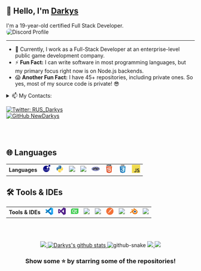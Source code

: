 ## 👋 Hello, I'm [Darkys](https://www.darkys.ru/)  
I'm a 19-year-old certified Full Stack Developer.  
<img src="https://discord.c99.nl/widget/theme-3/725731246218412064.png" alt="Discord Profile" style="border-radius: 8px;"/>

---

- 🔭 Currently, I work as a Full-Stack Developer at an enterprise-level public game development company.
- ⚡ **Fun Fact:** I can write software in most programming languages, but my primary focus right now is on Node.js backends.
- 😱 **Another Fun Fact:** I have 45+ repositories, including private ones. So yes, most of my source code is private! 😎 

<details>
  <summary>📫 My Contacts:</summary>
  - [Twitter / X](https://twitter.com/RUS_Darkys)  
  - [YouTube](https://www.youtube.com/channel/UCuxy9aXG43ruqRY4LrbTfqg)  
  - [Discord](https://discord.com/users/725731246218412064)  
</details>


[![Twitter: RUS_Darkys](https://img.shields.io/twitter/follow/RUS_Darkys?style=social)](https://twitter.com/RUS_Darkys)  
[![GitHub NewDarkys](https://img.shields.io/github/followers/NewDarkys?label=follow&style=social)](https://github.com/NewDarkys)  

<br><br>

<h2> 🌐 Languages </h2>
<table>
  <tbody align="center">
    <tr>
      <th>Languages</th>
      <td>
        <a href="https://luau-lang.org" title="Luau">
          <img height="22" src="https://raw.githubusercontent.com/devicons/devicon/master/icons/lua/lua-original.svg"/>
        </a>
      </td>
      <td>
        <a href="https://www.python.org/" title="Python">
          <img height="22" src="https://raw.githubusercontent.com/devicons/devicon/master/icons/python/python-original.svg"/>
        </a>
      </td>
      <td>
        <a href="https://www.autohotkey.com/" title="AutoHotkey">
          <img height="22" src="https://raw.githubusercontent.com/bluesatin/Autohotkey-Icons/master/Icons/11-LightGreen/H.ico"/>
        </a>
      </td>
      <td>
        <a href="https://isocpp.org/" title="C++">
          <img height="22" src="https://avatars.githubusercontent.com/u/59276?s=200&v=4"/>
        </a>
      </td>
      <td>
        <a href="https://www.php.net/" title="PHP">
          <img height="22" src="https://raw.githubusercontent.com/github/explore/80688e429a7d4ef2fca1e82350fe8e3517d3494d/topics/php/php.png"/>
        </a>
      </td>
      <td>
        <a href="https://developer.mozilla.org/en-US/docs/Web/HTML" title="HTML">
          <img height="22" src="https://raw.githubusercontent.com/github/explore/80688e429a7d4ef2fca1e82350fe8e3517d3494d/topics/html/html.png"/>
        </a>
      </td>
      <td>
        <a href="https://developer.mozilla.org/en-US/docs/Web/CSS" title="CSS">
          <img height="22" src="https://raw.githubusercontent.com/github/explore/80688e429a7d4ef2fca1e82350fe8e3517d3494d/topics/css/css.png"/>
        </a>
      </td>
      <td>
        <a href="https://developer.mozilla.org/en-US/docs/Web/JavaScript" title="JavaScript">
          <img height="22" src="https://raw.githubusercontent.com/github/explore/80688e429a7d4ef2fca1e82350fe8e3517d3494d/topics/javascript/javascript.png"/>
        </a>
      </td>
    </tr>
  </tbody>
</table>


<h2> 🛠️ Tools & IDEs </h2>
<table>
  <tbody align="center">
    <tr>
      <th rowspan="2">Tools & IDEs</th>
      <td><a href="https://code.visualstudio.com/"><img height="20" src="https://raw.githubusercontent.com/devicons/devicon/master/icons/vscode/vscode-original.svg"></a></td>
      <td><a href="https://visualstudio.microsoft.com/"><img height="20" src="https://raw.githubusercontent.com/devicons/devicon/master/icons/visualstudio/visualstudio-plain.svg"></a></td>
      <td><a href="https://www.qt.io/"><img height="20" src="https://raw.githubusercontent.com/devicons/devicon/master/icons/qt/qt-original.svg"></a></td>
      <td><a href="https://nmap.org/"><img height="20" src="https://upload.wikimedia.org/wikipedia/commons/thumb/4/4e/Nmap_logo.svg/1920px-Nmap_logo.svg.png"></a></td>
      <td><a href="https://www.wireshark.org/"><img height="20" src="https://upload.wikimedia.org/wikipedia/commons/5/5b/Wireshark_logo_2021.svg"></a></td>
      <td><a href="https://www.postman.com/"><img height="20" src="https://raw.githubusercontent.com/devicons/devicon/master/icons/postman/postman-original.svg"></a></td>
      <td><a href="https://www.flstudio.com/"><img height="20" src="https://upload.wikimedia.org/wikipedia/commons/thumb/0/04/FL_Studio_20_Icon.svg/1024px-FL_Studio_20_Icon.svg.png"></a></td>
      <td><a href="https://www.blender.org/"><img height="20" src="https://raw.githubusercontent.com/devicons/devicon/master/icons/blender/blender-original.svg"></a></td>
      <td><a href="https://krita.org/en/"><img height="20" src="https://upload.wikimedia.org/wikipedia/commons/9/93/Krita_logo.svg"></a></td>
    </tr>
  </tbody>
</table>

<br><br>

<div align="center">  
  <a href="https://github.com/NewDarkys">  
    <img src="https://github-readme-stats.vercel.app/api/top-langs/?username=NewDarkys&theme=dark&hide_langs_below=1" />  
  </a>  
  <a href="https://github.com/NewDarkys">  
    <img src="https://github-readme-stats.vercel.app/api?username=NewDarkys&show_icons=true&theme=dark&line_height=27" alt="Darkys's github stats"/>  
  </a>  

  <picture>  
    <source media="(prefers-color-scheme: dark)" srcset="https://raw.githubusercontent.com/NewDarkys/NewDarkys/output/github-contribution-grid-snake-dark.svg" />  
    <source media="(prefers-color-scheme: light)" srcset="https://raw.githubusercontent.com/NewDarkys/NewDarkys/output/github-contribution-grid-snake.svg" />  
    <img alt="github-snake" src="github-snake.svg" />  
  </picture>  

  <a href="https://github.com/NewDarkys/www.darkys.ru">  
    <img src="https://github-readme-stats.vercel.app/api/pin/?username=NewDarkys&repo=www.darkys.ru&theme=dark" />  
  </a>  

  <a href="https://github.com/NewDarkys/www.xfirka.ru">  
    <img src="https://github-readme-stats.vercel.app/api/pin/?username=NewDarkys&repo=www.xfirka.ru&theme=dark" />  
  </a>  

  <h3>Show some ⭐ by starring some of the repositories!</h3>  
</div>

